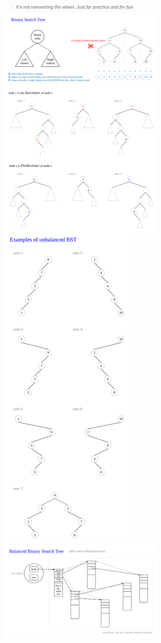 > *It's not reinventing the wheel. Just for practice and for fun.*<br>

![binary search tree](/Images/tree/binary_search_tree.svg)
![successor and predecessor](/Images/tree/successor_and_predecessor.svg)
![unbalanced BST](/Images/tree/unbalanced_BST.svg)
![balanced binary search tree](/Images/tree/balanced_binary_search_tree.svg)
